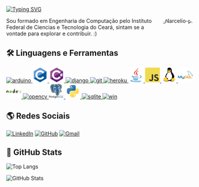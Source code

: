 [![Typing SVG](https://readme-typing-svg.demolab.com?font=Fira+Code&weight=500&pause=1000&color=AE0C18&background=1A0501A7&center=true&vCenter=true&random=false&width=435&lines=Sejam+bem+vindos;Ol%C3%A1%2C+eu+me+chamo+Narcelio)]() 

<img align="right" alt="Narcelio-pic" height="75" style="border-radius:50px;" src="https://scontent.ffor14-1.fna.fbcdn.net/v/t31.18172-8/14206227_668789709941187_3981787667708823273_o.jpg?_nc_cat=101&ccb=1-7&_nc_sid=be3454&_nc_eui2=AeEmyjhjHlk4oHTpRorebznqqG-vGF3wf2iob68YXfB_aDRgwjrHFVHFR_Fw8phQ9eg_z_fot6pGxnVsD4Or0H66&_nc_ohc=YuV0E_yIdAEAX_BM81K&_nc_ht=scontent.ffor14-1.fna&oh=00_AfAd9aL87F3Cp_ZMdvrmK19qV9MnenjD5I14hXAcZXhVQQ&oe=6590AC84">

Sou formado em Engenharia de Computação pelo Instituto Federal de Ciencias e Tecnologia do Ceará, sintam se a vontade para explorar e contribuir. :)

## 🛠 Linguagens e Ferramentas

<p align="left"> 
<a href="https://www.arduino.cc/" target="_blank" rel="noreferrer"> <img src="https://cdn.worldvectorlogo.com/logos/arduino-1.svg" alt="arduino" width="40" height="40"/> </a> 
<a href="https://www.cprogramming.com/" target="_blank" rel="noreferrer"> <img src="https://raw.githubusercontent.com/devicons/devicon/master/icons/c/c-original.svg" alt="c" width="40" height="40"/> </a> 
<a href="https://www.w3schools.com/cs/" target="_blank" rel="noreferrer"> <img src="https://raw.githubusercontent.com/devicons/devicon/master/icons/csharp/csharp-original.svg" alt="csharp" width="40" height="40"/> </a> <a href="https://www.djangoproject.com/" target="_blank" rel="noreferrer"> <img src="https://cdn.worldvectorlogo.com/logos/django.svg" alt="django" width="40" height="40"/> </a> <a href="https://git-scm.com/" target="_blank" rel="noreferrer"> <img src="https://www.vectorlogo.zone/logos/git-scm/git-scm-icon.svg" alt="git" width="40" height="40"/> </a> <a href="https://heroku.com" target="_blank" rel="noreferrer"> <img src="https://www.vectorlogo.zone/logos/heroku/heroku-icon.svg" alt="heroku" width="40" height="40"/> </a> <a href="https://www.java.com" target="_blank" rel="noreferrer"> <img src="https://raw.githubusercontent.com/devicons/devicon/master/icons/java/java-original.svg" alt="java" width="40" height="40"/> </a> <a href="https://developer.mozilla.org/en-US/docs/Web/JavaScript" target="_blank" rel="noreferrer"> <img src="https://raw.githubusercontent.com/devicons/devicon/master/icons/javascript/javascript-original.svg" alt="javascript" width="40" height="40"/> </a> <a href="https://www.linux.org/" target="_blank" rel="noreferrer"> <img src="https://raw.githubusercontent.com/devicons/devicon/master/icons/linux/linux-original.svg" alt="linux" width="40" height="40"/> </a> <a href="https://www.mysql.com/" target="_blank" rel="noreferrer"> <img src="https://raw.githubusercontent.com/devicons/devicon/master/icons/mysql/mysql-original-wordmark.svg" alt="mysql" width="40" height="40"/> </a> <a href="https://nodejs.org" target="_blank" rel="noreferrer"> <img src="https://raw.githubusercontent.com/devicons/devicon/master/icons/nodejs/nodejs-original-wordmark.svg" alt="nodejs" width="40" height="40"/> </a> <a href="https://opencv.org/" target="_blank" rel="noreferrer"> <img src="https://www.vectorlogo.zone/logos/opencv/opencv-icon.svg" alt="opencv" width="40" height="40"/> </a> <a href="https://www.postgresql.org" target="_blank" rel="noreferrer"> <img src="https://raw.githubusercontent.com/devicons/devicon/master/icons/postgresql/postgresql-original-wordmark.svg" alt="postgresql" width="40" height="40"/> </a> <a href="https://www.python.org" target="_blank" rel="noreferrer"> <img src="https://raw.githubusercontent.com/devicons/devicon/master/icons/python/python-original.svg" alt="python" width="40" height="40"/> </a> <a href="https://www.sqlite.org/" target="_blank" rel="noreferrer"> <img src="https://www.vectorlogo.zone/logos/sqlite/sqlite-icon.svg" alt="sqlite" width="40" height="40"/> </a>
<a href="https://www.microsoft.com/pt-br/windows/?r=1" target="_blank" rel="noreferrer"> <img src="https://cdn.worldvectorlogo.com/logos/microsoft-windows-22.svg" alt="win" width="40" height="40"/> </a>

## 🌎 Redes Sociais
[![LinkedIn](https://img.shields.io/badge/LinkedIn-0077B5?style=for-the-badge&logo=linkedin&logoColor=white)](https://www.linkedin.com/in/narcelio-soares-lima/) [![GitHub](https://img.shields.io/badge/GitHub-100000?style=for-the-badge&logo=github&logoColor=white)](https://github.com/Narceliolima) [![Gmail](https://img.shields.io/badge/Gmail-333333?style=for-the-badge&logo=gmail&logoColor=red)](mailto:narcelio.slima@gmail.com)

## 🔎 GitHub Stats

![Top Langs](https://github-readme-stats.vercel.app/api/top-langs?username=narceliolima&show_icons=true&theme=dark&title_color=f7f7f7&text_color=21e4e0&bg_color=1118d4&locale=en&layout=compact)

![GitHub Stats](https://github-readme-stats.vercel.app/api?username=narceliolima&show_icons=true&theme=dark&title_color=ff0505&text_color=da8610")
